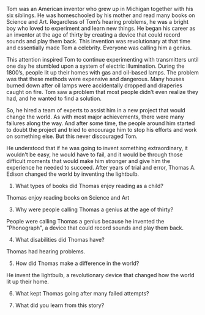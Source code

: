 Tom was an American inventor who grew up in Michigan together with his six siblings.
He was homeschooled by his mother and read many books on Science and Art.
Regardless of Tom’s hearing problems, he was a bright boy who loved to experiment and learn new things. He began his career as an inventor at the age of thirty by creating a device that could record sounds and play them back. This invention was revolutionary at that time and essentially made Tom a celebrity. Everyone was calling him a genius.

This attention inspired Tom to continue experimenting with transmitters until one day he
stumbled upon a system of electric illumination. During the 1800’s, people lit up their homes with gas and oil-based lamps. The problem was that these methods were expensive and dangerous. Many houses burned down after oil lamps were accidentally dropped and draperies caught on fire. Tom saw a problem that most people didn’t even realize they had, and he wanted to find a solution.

So, he hired a team of experts to assist him in a new project that would change the world.
As with most major achievements, there were many failures along the way. And after some
time, the people around him started to doubt the project and tried to encourage him to stop
his efforts and work on something else. But this never discouraged Tom.

He understood that if he was going to invent something extraordinary, it wouldn’t be easy, he would have to fail, and it would be through those difficult moments that would make him stronger and give him the experience he needed to succeed. After years of trial and error, Thomas A. Edison changed the world by inventing the lightbulb.


1. What types of books did Thomas enjoy reading as a child?

Thomas enjoy reading books on Science and Art

3. Why were people calling Thomas a genius at the age of thirty?

People were calling Thomas a genius because he invented the "Phonograph", a device that could record sounds and play them back.

4. What disabilities did Thomas have?

Thomas had hearing problems.

5. How did Thomas make a difference in the world?

He invent the lightbulb, a revolutionary device that changed how the world lit up their home. 

6. What kept Thomas going after many failed attempts?


7. What did you learn from this story?
